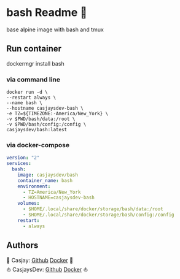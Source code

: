 # bash Readme 👋

base alpine image with bash and tmux

## Run container

dockermgr install bash

### via command line

```shell
docker run -d \
--restart always \
--name bash \
--hostname casjaysdev-bash \
-e TZ=${TIMEZONE:-America/New_York} \
-v $PWD/bash/data:/root \
-v $PWD/bash/config:/config \
casjaysdev/bash:latest
```

### via docker-compose

```yaml
version: "2"
services:
  bash:
    image: casjaysdev/bash
    container_name: bash
    environment:
      - TZ=America/New_York
      - HOSTNAME=casjaysdev-bash
    volumes:
      - $HOME/.local/share/docker/storage/bash/data:/root
      - $HOME/.local/share/docker/storage/bash/config:/config
    restart: 
      - always
```

## Authors  

🤖 Casjay: [Github](https://github.com/casjay) [Docker](https://hub.docker.com/casjay) 🤖  
⛵ CasjaysDev: [Github](https://github.com/casjaysdev) [Docker](https://hub.docker.com/casjaysdev) ⛵  
